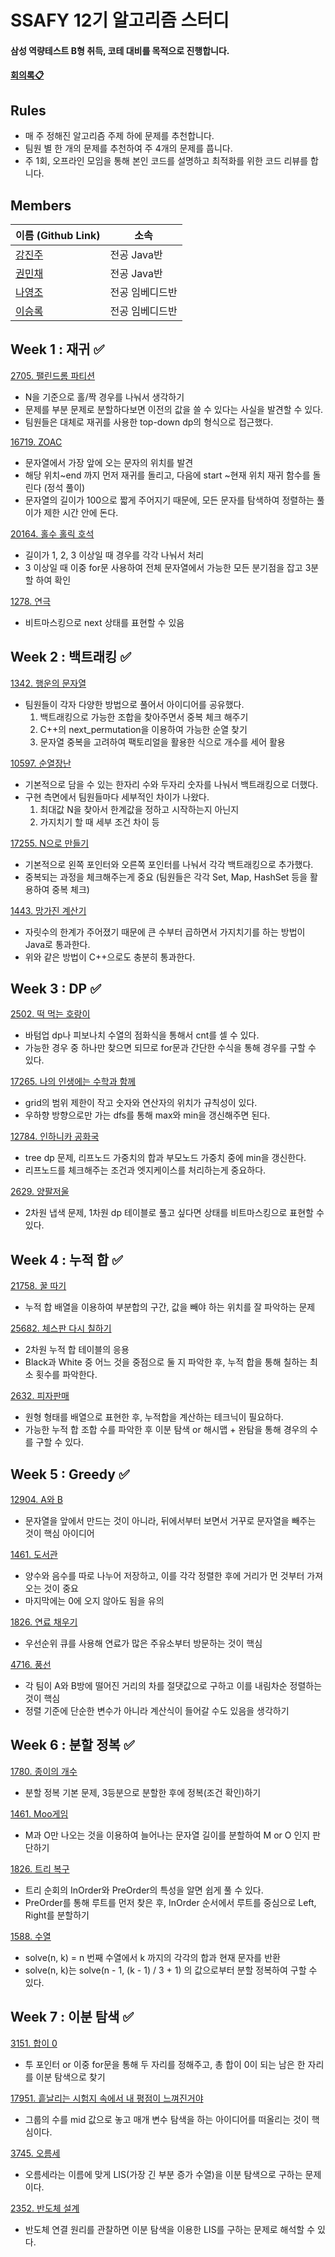 # SSAFY 12기 알고리즘 스터디
#### 삼성 역량테스트 B형 취득, 코테 대비를 목적으로 진행합니다.
#### [회의록📋](https://docs.google.com/document/d/1EjaM0CXsTt4PHvZbOxp-2EXrSIyDbMyl6VO1BHClmkc/edit?usp=sharing)

## Rules
- 매 주 정해진 알고리즘 주제 하에 문제를 추천합니다.
- 팀원 별 한 개의 문제를 추천하여 주 4개의 문제를 풉니다.
- 주 1회, 오프라인 모임을 통해 본인 코드를 설명하고 최적화를 위한 코드 리뷰를 합니다.

## Members

| 이름 (Github Link) | 소속 |
|------------------|------|
| [강진주](https://github.com/Pearl-K) | 전공 Java반 |
| [권민채](https://github.com/MinchaeKwon) | 전공 Java반 |
| [나영조](https://github.com/Taebee00) | 전공 임베디드반 |
| [이승록](https://github.com/SeokguKim) | 전공 임베디드반 |




## Week 1 : 재귀 ✅
[2705. 팰린드롬 파티션](https://www.acmicpc.net/problem/2705)
- N을 기준으로 홀/짝 경우를 나눠서 생각하기
- 문제를 부분 문제로 분할하다보면 이전의 값을 쓸 수 있다는 사실을 발견할 수 있다.
- 팀원들은 대체로 재귀를 사용한 top-down dp의 형식으로 접근했다. 


[16719. ZOAC](https://www.acmicpc.net/problem/16719)
- 문자열에서 가장 앞에 오는 문자의 위치를 발견
- 해당 위치~end 까지 먼저 재귀를 돌리고, 다음에 start ~현재 위치 재귀 함수를 돌린다 (정석 풀이)
- 문자열의 길이가 100으로 짧게 주어지기 때문에, 모든 문자를 탐색하여 정렬하는 풀이가 제한 시간 안에 돈다.


[20164. 홀수 홀릭 호석](https://www.acmicpc.net/problem/20164)
- 길이가 1, 2, 3 이상일 때 경우를 각각 나눠서 처리
- 3 이상일 때 이중 for문 사용하여 전체 문자열에서 가능한 모든 분기점을 잡고 3분할 하여 확인


[1278. 연극](https://www.acmicpc.net/problem/1278)
- 비트마스킹으로 next 상태를 표현할 수 있음


## Week 2 : 백트래킹 ✅
[1342. 행운의 문자열](https://www.acmicpc.net/problem/1342)
 - 팀원들이 각자 다양한 방법으로 풀어서 아이디어를 공유했다.
   1. 백트래킹으로 가능한 조합을 찾아주면서 중복 체크 해주기
   2. C++의 next_permutation을 이용하여 가능한 순열 찾기
   3. 문자열 중복을 고려하여 팩토리얼을 활용한 식으로 개수를 세어 활용


[10597. 순열장난](https://www.acmicpc.net/problem/10597)
 - 기본적으로 담을 수 있는 한자리 수와 두자리 숫자를 나눠서 백트래킹으로 더했다.
 - 구현 측면에서 팀원들마다 세부적인 차이가 나왔다.
    1. 최대값 N을 찾아서 한계값을 정하고 시작하는지 아닌지
    2. 가지치기 할 때 세부 조건 차이 등


[17255. N으로 만들기](https://www.acmicpc.net/problem/17255)
 - 기본적으로 왼쪽 포인터와 오른쪽 포인터를 나눠서 각각 백트래킹으로 추가했다.
 - 중복되는 과정을 체크해주는게 중요 (팀원들은 각각 Set, Map, HashSet 등을 활용하여 중복 체크)


[1443. 망가진 계산기](https://www.acmicpc.net/problem/1443)
 - 자릿수의 한계가 주어졌기 때문에 큰 수부터 곱하면서 가지치기를 하는 방법이 Java로 통과한다.
 - 위와 같은 방법이 C++으로도 충분히 통과한다.


## Week 3 : DP ✅
[2502. 떡 먹는 호랑이](https://www.acmicpc.net/problem/2502)
 - 바텀업 dp나 피보나치 수열의 점화식을 통해서 cnt를 셀 수 있다.
 - 가능한 경우 중 하나만 찾으면 되므로 for문과 간단한 수식을 통해 경우를 구할 수 있다.


[17265. 나의 인생에는 수학과 함께](https://www.acmicpc.net/problem/17265)
 - grid의 범위 제한이 작고 숫자와 연산자의 위치가 규칙성이 있다.
 - 우하향 방향으로만 가는 dfs를 통해 max와 min을 갱신해주면 된다.


[12784. 인하니카 공화국](https://www.acmicpc.net/problem/12784)
 - tree dp 문제, 리프노드 가중치의 합과 부모노드 가중치 중에 min을 갱신한다.
 - 리프노드를 체크해주는 조건과 엣지케이스를 처리하는게 중요하다.

[2629. 양팔저울](https://www.acmicpc.net/problem/2629)
- 2차원 냅색 문제, 1차원 dp 테이블로 풀고 싶다면 상태를 비트마스킹으로 표현할 수 있다.


## Week 4 : 누적 합 ✅
[21758. 꿀 따기](https://www.acmicpc.net/problem/21758)
 - 누적 합 배열을 이용하여 부분합의 구간, 값을 빼야 하는 위치를 잘 파악하는 문제


[25682. 체스판 다시 칠하기](https://www.acmicpc.net/problem/25682)
 - 2차원 누적 합 테이블의 응용
 - Black과 White 중 어느 것을 중점으로 둘 지 파악한 후, 누적 합을 통해 칠하는 최소 횟수를 파악한다.

[2632. 피자판매](https://www.acmicpc.net/problem/2632)
 - 원형 형태를 배열으로 표현한 후, 누적합을 계산하는 테크닉이 필요하다.
 - 가능한 누적 합 조합 수를 파악한 후 이분 탐색 or 해시맵 + 완탐을 통해 경우의 수를 구할 수 있다.


## Week 5 : Greedy ✅
 [12904. A와 B](https://www.acmicpc.net/problem/12904)
  - 문자열을 앞에서 만드는 것이 아니라, 뒤에서부터 보면서 거꾸로 문자열을 빼주는 것이 핵심 아이디어

 [1461. 도서관](https://www.acmicpc.net/problem/1461)
  - 양수와 음수를 따로 나누어 저장하고, 이를 각각 정렬한 후에 거리가 먼 것부터 가져오는 것이 중요
  - 마지막에는 0에 오지 않아도 됨을 유의


 [1826. 연료 채우기](https://www.acmicpc.net/problem/1826)
  - 우선순위 큐를 사용해 연료가 많은 주유소부터 방문하는 것이 핵심

 
 [4716. 풍선](https://www.acmicpc.net/problem/4716)
  - 각 팀이 A와 B방에 떨어진 거리의 차를 절댓값으로 구하고 이를 내림차순 정렬하는 것이 핵심
  - 정렬 기준에 단순한 변수가 아니라 계산식이 들어갈 수도 있음을 생각하기


## Week 6 : 분할 정복 ✅
 [1780. 종이의 개수](https://www.acmicpc.net/problem/1780)
  - 분할 정복 기본 문제, 3등분으로 분할한 후에 정복(조건 확인)하기

 [1461. Moo게임](https://www.acmicpc.net/problem/5904)
  - M과 O만 나오는 것을 이용하여 늘어나는 문자열 길이를 분할하여 M or O 인지 판단하기


 [1826. 트리 복구](https://www.acmicpc.net/problem/6597)
  - 트리 순회의 InOrder와 PreOrder의 특성을 알면 쉽게 풀 수 있다.
  - PreOrder를 통해 루트를 먼저 찾은 후, InOrder 순서에서 루트를 중심으로 Left, Right를 분할하기

 
 [1588. 수열](https://www.acmicpc.net/problem/1588)
 - solve(n, k) = n 번째 수열에서 k 까지의 각각의 합과 현재 문자를 반환
 - solve(n, k)는 solve(n - 1, (k - 1) / 3 + 1) 의 값으로부터 분할 정복하여 구할 수 있다.



## Week 7 : 이분 탐색 ✅
 [3151. 합이 0](https://www.acmicpc.net/problem/3151)
  - 투 포인터 or 이중 for문을 통해 두 자리를 정해주고, 총 합이 0이 되는 남은 한 자리를 이분 탐색으로 찾기


 [17951. 흩날리는 시험지 속에서 내 평점이 느껴진거야](https://www.acmicpc.net/problem/17951)
  - 그룹의 수를 mid 값으로 놓고 매개 변수 탐색을 하는 아이디어를 떠올리는 것이 핵심이다.


 [3745. 오름세](https://www.acmicpc.net/problem/3745)
 - 오름세라는 이름에 맞게 LIS(가장 긴 부분 증가 수열)을 이분 탐색으로 구하는 문제이다.


 [2352. 반도체 설계](https://www.acmicpc.net/problem/2352)
 - 반도체 연결 원리를 관찰하면 이분 탐색을 이용한 LIS를 구하는 문제로 해석할 수 있다.

  

